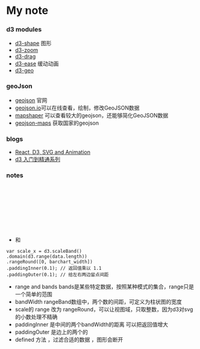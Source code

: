 # My note

### d3 modules
- [d3-shape](https://github.com/d3/d3-shape#arcs) 图形
- [d3-zoom](https://github.com/d3/d3-zoom)
- [d3-drag](https://github.com/d3/d3-drag)
- [d3-ease](https://github.com/d3/d3-ease) 缓动动画 
- [d3-geo](https://github.com/d3/d3-geo-projection)

### geoJson
- [geojson](http://geojson.org/) 官网 
- [geojson.io](http://geojson.io/ )可以在线查看，绘制，修改GeoJSON数据
- [mapshaper](https://mapshaper.org/) 可以查看较大的geojson，还能够简化GeoJSON数据
- [geojson-maps](http://geojson-maps.ash.ms/) 获取国家的geojson 
  
 
### blogs
- [React, D3, SVG and Animation](https://codepen.io/clindsey/post/animating-svg-charts-built-with-react-and-d3)
- [d3 入门到精通系列](https://blog.csdn.net/tianxuzhang/article/list/4?)

### notes
- 和<svg>元素相比，g元素不支持定位属性x和y，需要定位的时候可以用变换属性代替: transform="translate(x,y)
```
var scale_x = d3.scaleBand()
.domain(d3.range(data.length))
.rangeRound([0, barchart_width])
.paddingInner(0.1); // 返回值乘以 1.1 
.paddingOuter(0.1); // 给左右两边留点间距  
```
- range and bands bands是某些特定数据，按照某种模式的集合，range只是一个简单的范围 
- bandWidth rangeBand数组中，两个数的间距，可定义为柱状图的宽度 
- scale的 range 改为 rangeRound，可以让视图域，只取整数，因为d3对svg的小数处理不精确
- paddingInner 是中间的两个bandWidth的距离 可以把返回值增大
- paddingOuter 是边上的两个的
- defined 方法 ，过滤合适的数据 ，图形会断开

